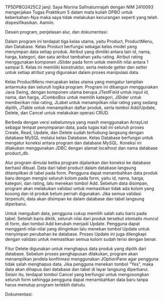 TP5DPBO2425C2
janji:
Saya Nisrina Safinatunnajah dengan NIM 2410093 mengerjakan Tugas Praktikum 5 dalam mata kuliah DPBO untuk keberkahan-Nya maka saya tidak melakukan kecurangan seperti yang telah dispesifikasikan. Aamiin.

Desain program, penjelasan alur, dan dokumentasi:

Dalam program ini terdapat tiga kelas utama, yaitu Product, ProductMenu, dan Database. Kelas Product berfungsi sebagai kelas model yang menyimpan data setiap produk. Atribut yang dimiliki antara lain id, nama, harga, kategori, dan satu atribut tambahan yaitu rating. Atribut rating menggunakan komponen JSlider pada form untuk memilih nilai antara 1 sampai 5. Kelas ini memiliki konstruktor, serta metode getter dan setter untuk setiap atribut yang digunakan dalam proses manipulasi data.

Kelas ProductMenu merupakan kelas utama yang mengatur tampilan antarmuka dan seluruh logika program. Program ini dibangun menggunakan Java Swing, dengan komponen utama berupa JTextField untuk input id, nama, dan harga, JComboBox untuk memilih kategori, JSlider untuk memberikan nilai rating, JLabel untuk menampilkan nilai rating yang sedang dipilih, JTable untuk menampilkan daftar produk, serta tombol Add/Update, Delete, dan Cancel untuk melakukan operasi CRUD.

Berbeda dengan versi sebelumnya yang masih menggunakan ArrayList sebagai tempat penyimpanan data, pada tugas kali ini seluruh proses Create, Read, Update, dan Delete sudah terhubung langsung dengan database MySQL melalui kelas Database. Kelas Database berfungsi untuk mengatur koneksi antara program dan database MySQL. Koneksi ini dilakukan menggunakan JDBC dengan alamat localhost dan nama database product_db.

Alur program dimulai ketika program dijalankan dan koneksi ke database berhasil dibuat. Data dari tabel product dalam database langsung ditampilkan di tabel pada form. Pengguna dapat menambahkan data produk baru dengan mengisi seluruh kolom pada form, yaitu id, nama, harga, kategori, dan rating, lalu menekan tombol Add. Sebelum data disimpan, program akan melakukan validasi untuk memastikan tidak ada kolom yang kosong dan id produk belum pernah digunakan. Jika semua validasi terpenuhi, data akan disimpan ke dalam database dan tabel langsung diperbarui.

Untuk mengubah data, pengguna cukup memilih salah satu baris pada tabel. Setelah baris diklik, seluruh nilai dari produk tersebut otomatis muncul di form, dan tombol Add berubah menjadi Update. Pengguna dapat mengganti nilai-nilai yang diinginkan lalu menekan tombol Update untuk menyimpan perubahan ke database. Proses Update ini juga dilengkapi dengan validasi untuk memastikan semua kolom sudah terisi dengan benar.

Fitur Delete digunakan untuk menghapus data produk yang dipilih dari database. Sebelum proses penghapusan dilakukan, program akan menampilkan jendela konfirmasi menggunakan JOptionPane agar pengguna tidak salah menghapus data. Jika pengguna menekan tombol “Yes”, maka data akan dihapus dari database dan tabel di layar langsung diperbarui. Selain itu, terdapat tombol Cancel yang berfungsi untuk mengosongkan seluruh form sehingga pengguna dapat menambahkan data baru tanpa harus menutup program terlebih dahulu.

Dokumentasi:

